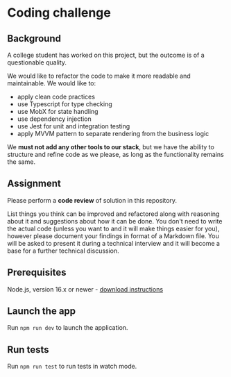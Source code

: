 # Coding challenge

## Background 

A college student has worked on this project, but the outcome is of a questionable quality.

We would like to refactor the code to make it more readable and maintainable. We would like to:

* apply clean code practices
* use Typescript for type checking
* use MobX for state handling
* use dependency injection
* use Jest for unit and integration testing
* apply MVVM pattern to separate rendering from the business logic

We **must not add any other tools to our stack**, but we have the ability to structure and refine code as we please, as long as the functionality remains the same.

## Assignment

Please perform a **code review** of solution in this repository. 

List things you think can be improved and refactored along with reasoning about it and suggestions about how it can be done. You don't need to write the actual code (unless you want to and it will make things easier for you), however please document your findings in format of a Markdown file. You will be asked to present it during a technical interview and it will become a base for a further technical discussion.

## Prerequisites

Node.js, version 16.x or newer - [download instructions](https://nodejs.org/en/download/)

## Launch the app

Run `npm run dev` to launch the application.

## Run tests

Run `npm run test` to run tests in watch mode.
